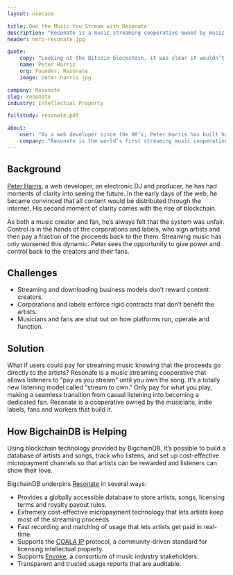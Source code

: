 ```yaml
---
layout: usecase

title: Own the Music You Stream with Resonate
description: "Resonate is a music streaming cooperative owned by music makers and the listeners who love them, supported by blockchain technology."
header: hero-resonate.jpg

quote:
    copy: "Looking at the Bitcoin blockchain, it was clear it wouldn’t be able to handle Resonate’s use case. We met BigchainDB and realized, oh wait, they’ve solved this problem."
    name: Peter Harris
    org: Founder, Resonate
    image: peter-harris.jpg

company: Resonate
slug: resonate
industry: Intellectual Property

fullstudy: resonate.pdf

about:
    user: "As a web developer since the 90’s, Peter Harris has built hundreds of sites, working with numerous musicians from struggling artists to mid-level bands and platinum-selling superstars. Simultaneous to his day job as web developer, Peter experimented as a DJ and electronica producer. Finding many web and music publishing platforms lacking, this combination of background and insight is what led to the fundamental features being offered via Resonate."
    company: "Resonate is the world’s first streaming music cooperative with a totally new listening model called “stream to own.” Only pay for what you play, making a seamless transition from casual listening into becoming a dedicated fan. Resonate is a cooperative owned by the musicians, indie labels, fans and workers that build it."
---
```


## Background

[Peter Harris](https://resonate.is/profile/1/), a web developer, an electronic DJ and producer, he has had moments of clarity into seeing the future. In the early days of the web, he became convinced that all content would be distributed through the internet. His second moment of clarity comes with the rise of blockchain.

As both a music creator and fan, he’s always felt that the system was unfair. Control is in the hands of the corporations and labels, who sign artists and then pay a fraction of the proceeds back to the them. Streaming music has only worsened this dynamic. Peter sees the opportunity to give power and control back to the creators and their fans.

## Challenges

- Streaming and downloading business models don’t reward content creators.
- Corporations and labels enforce rigid contracts that don’t benefit the artists.
- Musicians and fans are shut out on how platforms run, operate and function.

## Solution

What if users could pay for streaming music knowing that the proceeds go directly to the artists? Resonate is a music streaming cooperative that allows listeners to “pay as you stream” until you own the song. It’s a totally new listening model called “stream to own.” Only pay for what you play, making a seamless transition from casual listening into becoming a dedicated fan. Resonate is a cooperative owned by the musicians, indie labels, fans and workers that build it.

## How BigchainDB is Helping

Using blockchain technology provided by BigchainDB, it’s possible to build a database of artists and songs, track who listens, and set up cost-effective micropayment channels so that artists can be rewarded and listeners can show their love.

BigchainDB underpins [Resonate](https://resonate.is/) in several ways:

- Provides a globally accessible database to store artists, songs, licensing terms and royalty payout rules.
- Extremely cost-effective micropayment technology that lets artists keep most of the streaming proceeds
- Fast recording and matching of usage that lets artists get paid in real-time.
- Supports the [COALA IP](https://www.coalaip.org) protocol, a community-driven standard for licensing intellectual property.
- Supports [Envoke](https://envoke.org), a consortium of music industry stakeholders.
- Transparent and trusted usage reports that are auditable.
